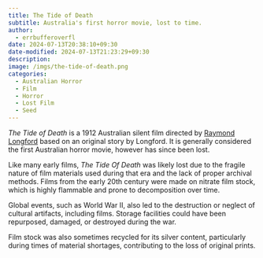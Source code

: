 ```yaml
---
title: The Tide of Death
subtitle: Australia's first horror movie, lost to time.
author:
  - errbufferoverfl
date: 2024-07-13T20:38:10+09:30
date-modified: 2024-07-13T21:23:29+09:30
description: 
image: /imgs/the-tide-of-death.png
categories:
  - Australian Horror
  - Film
  - Horror
  - Lost Film
  - Seed
---
```


*The Tide of Death* is a 1912 Australian silent film directed by [Raymond Longford](raymond-longford.md) based on an original story by Longford. It is generally considered the first Australian horror movie, however has since been lost.

Like many early films, *The Tide Of Death* was likely lost due to the fragile nature of film materials used during that era and the lack of proper archival methods. Films from the early 20th century were made on nitrate film stock, which is highly flammable and prone to decomposition over time.

Global events, such as World War II, also led to the destruction or neglect of cultural artifacts, including films. Storage facilities could have been repurposed, damaged, or destroyed during the war.

Film stock was also sometimes recycled for its silver content, particularly during times of material shortages, contributing to the loss of original prints.
